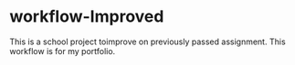 # workflow-Improved
This is a school project toimprove on previously passed assignment.
This workflow is for my portfolio.
